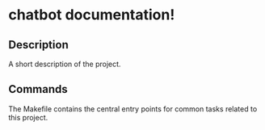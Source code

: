 # chatbot documentation!

## Description

A short description of the project.

## Commands

The Makefile contains the central entry points for common tasks related to this project.

